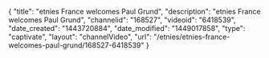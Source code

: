 {
    "title": "etnies France welcomes Paul Grund",
    "description": "etnies France welcomes Paul Grund",
    "channelid": "168527",
    "videoid": "6418539",
    "date_created": "1443720884",
    "date_modified": "1449017858",
    "type": "captivate",
    "layout": "channelVideo",
    "url": "\/etnies\/etnies-france-welcomes-paul-grund\/168527-6418539"
}